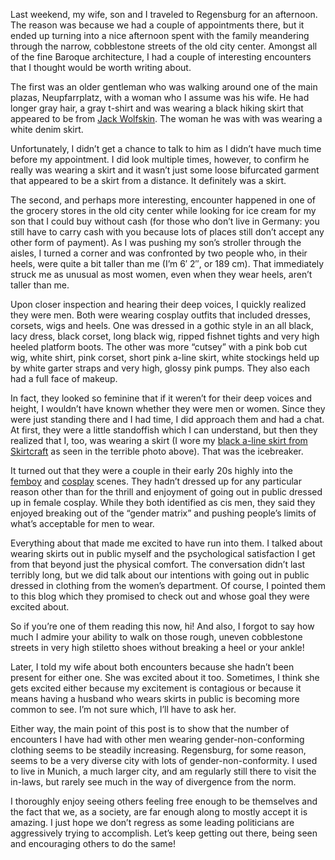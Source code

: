 Last weekend, my wife, son and I traveled to Regensburg for an afternoon. The reason was because we had a couple of appointments there, but it ended up turning into a nice afternoon spent with the family meandering through the narrow, cobblestone streets of the old city center. Amongst all of the fine Baroque architecture, I had a couple of interesting encounters that I thought would be worth writing about.

The first was an older gentleman who was walking around one of the main plazas, Neupfarrplatz, with a woman who I assume was his wife. He had longer gray hair, a gray t-shirt and was wearing a black hiking skirt that appeared to be from [Jack Wolfskin](https://www.jack-wolfskin.com/sonora-skirt/1507951_6350_006.html#cid=Damen-Kleider-AND-Roecke). The woman he was with was wearing a white denim skirt.

Unfortunately, I didn’t get a chance to talk to him as I didn’t have much time before my appointment. I did look multiple times, however, to confirm he really was wearing a skirt and it wasn’t just some loose bifurcated garment that appeared to be a skirt from a distance. It definitely was a skirt.

The second, and perhaps more interesting, encounter happened in one of the grocery stores in the old city center while looking for ice cream for my son that I could buy without cash (for those who don’t live in Germany: you still have to carry cash with you because lots of places still don’t accept any other form of payment). As I was pushing my son’s stroller through the aisles, I turned a corner and was confronted by two people who, in their heels, were quite a bit taller than me (I’m 6′ 2″, or 189 cm). That immediately struck me as unusual as most women, even when they wear heels, aren’t taller than me.

Upon closer inspection and hearing their deep voices, I quickly realized they were men. Both were wearing cosplay outfits that included dresses, corsets, wigs and heels. One was dressed in a gothic style in an all black, lacy dress, black corset, long black wig, ripped fishnet tights and very high heeled platform boots. The other was more “cutsey” with a pink bob cut wig, white shirt, pink corset, short pink a-line skirt, white stockings held up by white garter straps and very high, glossy pink pumps. They also each had a full face of makeup.

In fact, they looked so feminine that if it weren’t for their deep voices and height, I wouldn’t have known whether they were men or women. Since they were just standing there and I had time, I did approach them and had a chat. At first, they were a little standoffish which I can understand, but then they realized that I, too, was wearing a skirt (I wore my [black a-line skirt from Skirtcraft](https://www.skirtcraft.com/products/tellurian/) as seen in the terrible photo above). That was the icebreaker.

It turned out that they were a couple in their early 20s highly into the [femboy](https://en.wikipedia.org/wiki/Femboy) and [cosplay](https://en.wikipedia.org/wiki/Cosplay) scenes. They hadn’t dressed up for any particular reason other than for the thrill and enjoyment of going out in public dressed up in female cosplay. While they both identified as cis men, they said they enjoyed breaking out of the “gender matrix” and pushing people’s limits of what’s acceptable for men to wear.

Everything about that made me excited to have run into them. I talked about wearing skirts out in public myself and the psychological satisfaction I get from that beyond just the physical comfort. The conversation didn’t last terribly long, but we did talk about our intentions with going out in public dressed in clothing from the women’s department. Of course, I pointed them to this blog which they promised to check out and whose goal they were excited about.

So if you’re one of them reading this now, hi! And also, I forgot to say how much I admire your ability to walk on those rough, uneven cobblestone streets in very high stiletto shoes without breaking a heel or your ankle!

Later, I told my wife about both encounters because she hadn’t been present for either one. She was excited about it too. Sometimes, I think she gets excited either because my excitement is contagious or because it means having a husband who wears skirts in public is becoming more common to see. I’m not sure which, I’ll have to ask her.

Either way, the main point of this post is to show that the number of encounters I have had with other men wearing gender-non-conforming clothing seems to be steadily increasing. Regensburg, for some reason, seems to be a very diverse city with lots of gender-non-conformity. I used to live in Munich, a much larger city, and am regularly still there to visit the in-laws, but rarely see much in the way of divergence from the norm.

I thoroughly enjoy seeing others feeling free enough to be themselves and the fact that we, as a society, are far enough along to mostly accept it is amazing. I just hope we don’t regress as some leading politicians are aggressively trying to accomplish. Let’s keep getting out there, being seen and encouraging others to do the same!